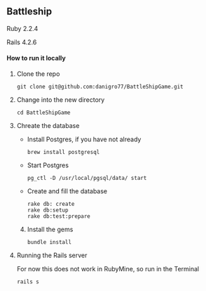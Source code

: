 ## Battleship

Ruby 2.2.4 

Rails 4.2.6

#### How to run it locally
1. Clone the repo
    ```
    git clone git@github.com:danigro77/BattleShipGame.git
    ```

2. Change into the new directory
    ```
    cd BattleShipGame
    ```

3. Chreate the database
    * Install Postgres, if you have not already
        ```
        brew install postgresql
        ```

    * Start Postgres
        ```
        pg_ctl -D /usr/local/pgsql/data/ start
        ```

    * Create and fill the database
        ```
        rake db: create
        rake db:setup
        rake db:test:prepare
        ```

    4. Install the gems
        
        ```
        bundle install
        ```
5. Running the Rails server
    
    For now this does not work in RubyMine, so run in the Terminal
    ```
    rails s
    ```




